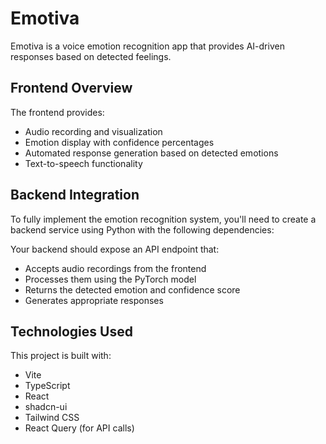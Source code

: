 # Emotiva

Emotiva is a voice emotion recognition app that provides AI-driven responses based on detected feelings.

## Frontend Overview

The frontend provides:
- Audio recording and visualization
- Emotion display with confidence percentages
- Automated response generation based on detected emotions
- Text-to-speech functionality


## Backend Integration

To fully implement the emotion recognition system, you'll need to create a backend service using Python with the following dependencies:


Your backend should expose an API endpoint that:
- Accepts audio recordings from the frontend
- Processes them using the PyTorch model
- Returns the detected emotion and confidence score
- Generates appropriate responses

## Technologies Used

This project is built with:

- Vite
- TypeScript
- React
- shadcn-ui
- Tailwind CSS
- React Query (for API calls)

